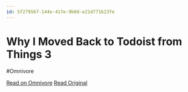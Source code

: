 ```yaml
---
id: 5f279567-144e-41fe-9b0d-e21d771b23fe
---
```


# Why I Moved Back to Todoist from Things 3
#Omnivore

[Read on Omnivore](https://omnivore.app/me/why-i-moved-back-to-todoist-from-things-3-18fbcddddd8)
[Read Original](https://hulry.com/things-3-vs-todoist/)

